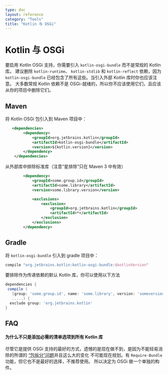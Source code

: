 ```yaml
---
type: doc
layout: reference
category: "Tools"
title: "Kotlin 与 OSGi"
---
```


# Kotlin 与 OSGi

要启用 Kotlin OSGi 支持，你需要引入 `kotlin-osgi-bundle` 而不是常规的 Kotlin 库。
建议删除 `kotlin-runtime`、 `kotlin-stdlib` 和 `kotlin-reflect` 依赖，因为 `kotlin-osgi-bundle`
已经包含了所有这些。当引入外部 Kotlin 库时你也应该注意。
大多数常规 Kotlin 依赖不是 OSGi-就绪的，所以你不应该使用它们，且应该从你的项目中删除它们。

## Maven

将 Kotlin OSGi 包引入到 Maven 项目中：

```xml
   <dependencies>
        <dependency>
            <groupId>org.jetbrains.kotlin</groupId>
            <artifactId>kotlin-osgi-bundle</artifactId>
            <version>${kotlin.version}</version>
        </dependency>
    </dependencies>
```

从外部库中排除标准库（注意“星排除”只在 Maven 3 中有效）

```xml
        <dependency>
            <groupId>some.group.id</groupId>
            <artifactId>some.library</artifactId>
            <version>some.library.version</version>

            <exclusions>
                <exclusion>
                    <groupId>org.jetbrains.kotlin</groupId>
                    <artifactId>*</artifactId>
                </exclusion>
            </exclusions>
        </dependency>
```

## Gradle

将 `kotlin-osgi-bundle` 引入到 gradle 项目中：

```groovy
compile "org.jetbrains.kotlin:kotlin-osgi-bundle:$kotlinVersion"
```

要排除作为传递依赖的默认 Kotlin 库，你可以使用以下方法

```groovy
dependencies {
 compile (
   [group: 'some.group.id', name: 'some.library', version: 'someversion'],
   .....) {
  exclude group: 'org.jetbrains.kotlin'
}
```

## FAQ

#### 为什么不只是添加必需的清单选项到所有 Kotlin 库

尽管它是提供 OSGi 支持的最好的方式，遗憾的是现在做不到，是因为不能轻易消除的所谓的
[“包拆分”问题](http://wiki.osgi.org/wiki/Split_Packages)并且这么大的变化
不可能现在规划。有 `Require-Bundle` 功能，但它也不是最好的选择，不推荐使用。
所以决定为 OSGi 做一个单独的构件。

